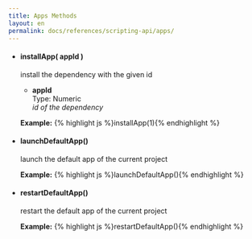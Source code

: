```yaml
---
title: Apps Methods
layout: en
permalink: docs/references/scripting-api/apps/
---
```


<ul>
	<li>
		<h4 id="install">installApp( appId )</h4>
		<p>install the dependency with the given id</p>
		<p><ul>
			<li>
				<strong>appId</strong>
				<div>Type: Numeric</div>
				<em>id of the dependency</em>
			</li>
		</ul></p>
		<p>
		<strong>Example:</strong>
		{% highlight js %}installApp(1){% endhighlight %}
		</p>
	</li>
	<li>
		<h4 id="launch">launchDefaultApp()</h4>
		<p>launch the default app of the current project</p>
		<strong>Example:</strong>
		{% highlight js %}launchDefaultApp(){% endhighlight %}
		</p>
	</li>
	<li>
		<h4 id="restart">restartDefaultApp()</h4>
		<p>restart the default app of the current project</p>
		<strong>Example:</strong>
		{% highlight js %}restartDefaultApp(){% endhighlight %}
		</p>
	</li>
</ul>